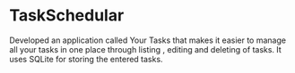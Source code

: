 # TaskSchedular
Developed an application called Your Tasks that makes it easier to manage all your tasks in one place through listing , editing and deleting of tasks. It uses SQLite for storing the entered tasks.
